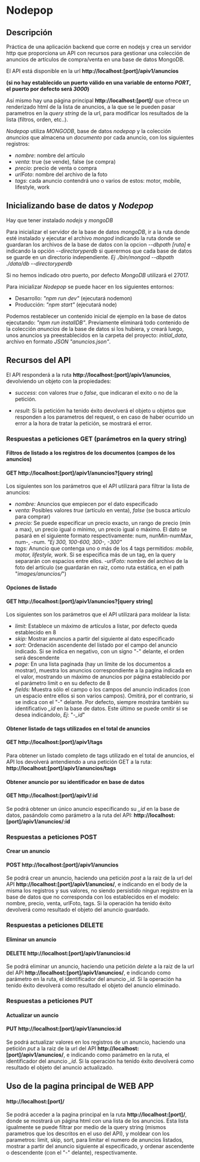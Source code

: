 # Nodepop

## Descripción

Práctica de una aplicación backend que corre en nodejs y crea un servidor http que proporciona un API con recursos para gestionar una  colección de anuncios de artículos de compra/venta en una base de datos MongoDB.

El API está disponible en la url **http://localhost:[port]/apiv1/anuncios**

**(si no hay establecido un puerto válido en una variable de entorno *PORT*, el puerto por defecto será *3000*)**

Así mismo hay una página principal **http://localhost:[port]/** que ofrece un renderizado html de la lista de anuncios, a la que se le pueden pasar parametros en la *query string* de la url, para modificar los resultados de la lista (filtros, orden, etc..).

*Nodepop* utiliza *MONGODB*, base de datos *nodepop* y la colección *anuncios* que almacena un *documento* por cada anuncio, con los siguientes registros:

- *nombre*: nombre del artículo
- *venta*: true (se vende), false (se compra)
- *precio*: precio de venta o compra
- *urlFoto*: nombre del archivo de la foto
- *tags*: cada anuncio contendrá uno o varios de estos: motor, mobile, lifestyle, work

## Inicializando base de datos y *Nodepop*

Hay que tener instalado *nodejs* y *mongoDB*

Para inicializar el servidor de la base de datos *mongoDB*, ir a la ruta donde esté instalado y ejecutar el archivo *mongod* indicando la ruta donde se guardaran los archivos de la base de datos con la opcion *--dbpath [ruta]* e indicando la opción *--directoryperdb* si querermos que cada base de datos se guarde en un directorio independiente. *Ej ./bin/mongod --dbpath ./data/db --directoryperdb*

Si no hemos indicado otro puerto, por defecto *MongoDB* utilizará el 27017.

Para inicializar *Nodepop* se puede hacer en los siguientes entornos:
- Desarrollo: *"npm run dev"* (ejecutará nodemon)
- Producción: *"npm start"* (ejecutará node)

Podemos restablecer un contenido inicial de ejemplo en la base de datos ejecutando: *"npm run installDB"*. Previamente eliminará todo contenido de la colección *anuncios* de la base de datos si los hubiera, y creará luego, unos anuncios ya preestablecidos en la carpeta del proyecto: *initial_data*, archivo en formato *JSON* *"anuncios.json"*.

## Recursos del API

El API responderá a la ruta **http://localhost:[port]/apiv1/anuncios**, devolviendo un objeto con la propiedades:
- *success*: con valores *true* o *false*, que indicaran el exito o no de la petición.

- *result*: Si la peticióm ha tenido éxito devolverá el objeto u objetos que responden a los parametros del request, o en caso de haber ocurrido un error a la hora de tratar la petición, se mostrará el error.

### Respuestas a peticiones GET (parámetros en la query string)

#### Filtros de listado a los registros de los documentos (campos de los anuncios)
#### GET http://localhost:[port]/apiv1/anuncios?[query string]
Los siguientes son los parámetros que el API utilizará para filtrar la lista de anuncios:
- *nombre:* Anuncios que empiecen por el dato especificado
- *venta:* Posibles valores *true* (artículo en venta), *false* (se busca artículo para comprar)
- *precio:* Se puede especificar un precio exacto, un rango de precio (min a max), un precio igual o mínimo, un precio igual o máximo. El dato se pasará en el siguiente formato respectivamente: num, nunMin-numMax, num-, -num. *"Ej 300, 100-600, 300-, -300"*
- *tags:* Anuncio que contenga uno o más de los 4 tags permitidos: *mobile, motor, lifestyle, work*. Si se especifica más de un tag, en la query separarán con espacios entre ellos.
-*urlFoto:* nombre del archivo de la foto del artículo (se guardarán en raiz, como ruta estática, en el path "*images/anuncios/*")

#### Opciones de listado
#### GET http://localhost:[port]/apiv1/anuncios?[query string]
Los siguientes son los parámetros que el API utilizará para moldear la lista:
- *limit:* Establece un máximo de artículos a listar, por defecto queda establecido en 8
- *skip:* Mostrar anuncios a partir del siguiente al dato especificado
- *sort:* Ordenación ascendente del listado por el campo del anuncio indicado. Si se indica en negativo, con un signo "*-*" delante, el orden será descendente
- *page:* En una lista paginada (hay un límite de los documentos a mostrar), muestra los anuncios correspondiente a la pagina indicada en el valor, mostrando un máximo de anuncios por página establecido por el parámetro limit o en su defecto de 8
- *fields:* Muestra sólo el campo o los campos del anuncio indicados (con un espacio entre ellos si son varios campos). Omitirá, por el contrario, si se indica con el "*-*" delante. Por defecto, siempre mostrára también su identificativo *_id* en la base de datos. Este último se puede omitir si se desea indicándolo, *Ej*: "*-_id*"

#### Obtener listado de tags utilizados en el total de anuncios
#### GET http://localhost:[port]/apiv1/tags
Para obtener un listado completo de tags utilizado en el total de anuncios, el API los devolverá antendiendo a una petición GET a la ruta: **http://localhost:[port]/apiv1/anuncios/tags**

#### Obtener anuncio por su identificador en base de datos
#### GET http://localhost:[port]/apiv1/:id
Se podrá obtener un único anuncio especificando su *_id* en la base de datos, pasándolo como parámetro a la ruta del API: **http://localhost:[port]/apiv1/anuncios/:id**

### Respuestas a peticiones POST
#### Crear un anuncio
#### POST http://localhost:[port]/apiv1/anuncios
Se podrá crear un anuncio, haciendo una petición *post* a la raiz de la url del API **http://localhost:[port]/apiv1/anuncios/**, e indicando en el body de la misma los registros y sus valores, no siendo persistido ningun registro en la base de datos que no corresponda con los establecidos en el modelo: nombre, precio, venta, urlFoto, tags. Si la operación ha tenido éxito devolverá como resultado el objeto del anuncio guardado.

### Respuestas a peticiones DELETE
#### Eliminar un anuncio
#### DELETE http://localhost:[port]/apiv1/anuncios:id
Se podrá eliminar un anuncio, haciendo una petición *delete* a la raiz de la url del API **http://localhost:[port]/apiv1/anuncios/**, e indicando como parámetro en la ruta, el identificador del anuncio *_id*. Si la operación ha tenido éxito devolverá como resultado el objeto del anuncio eliminado.

### Respuestas a peticiones PUT
#### Actualizar un auncio
#### PUT http://localhost:[port]/apiv1/anuncios:id
Se podrá actualizar valores en los registros de un anuncio, haciendo una petición *put* a la raiz de la url del API **http://localhost:[port]/apiv1/anuncios/**, e indicando como parámetro en la ruta, el identificador del anuncio *_id*. Si la operación ha tenido éxito devolverá como resultado el objeto del anuncio actualizado.

## Uso de la pagina principal de WEB APP
#### http://localhost:[port]/
Se podrá acceder a la pagina principal en la ruta **http://localhost:[port]/**, donde se mostrará un página html con una lista de los anuncios. Esta lista igualmente se puede filtrar por medio de la query string (mismos parametros que los descritos en el uso del API), y moldear con los parametros: limit, skip, sort, para limitar el numero de anuncios listados, mostrar a partir del anuncio siguiente al especificado, y ordenar ascendente o descendente (con el "*-*" delante), respectivamente.